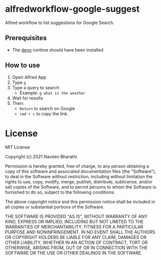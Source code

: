 # alfredworkflow-google-suggest

Alfred workflow to list suggestions for Google Search.



## Prerequisites

- The [deno](https://deno.land) runtime should have been installed



## How to use

1. Open Alfred App
2. Type `g `
3. Type a query to search
    - Example: `g what is the weather`
4. Wait for results
5. Then:
    - `Return` to search on Google
    - `cmd + c` to copy the link.



# License

MIT License

Copyright (c) 2021 Naveen Bharathi

Permission is hereby granted, free of charge, to any person obtaining a copy
of this software and associated documentation files (the "Software"), to deal
in the Software without restriction, including without limitation the rights
to use, copy, modify, merge, publish, distribute, sublicense, and/or sell
copies of the Software, and to permit persons to whom the Software is
furnished to do so, subject to the following conditions:

The above copyright notice and this permission notice shall be included in all
copies or substantial portions of the Software.

THE SOFTWARE IS PROVIDED "AS IS", WITHOUT WARRANTY OF ANY KIND, EXPRESS OR
IMPLIED, INCLUDING BUT NOT LIMITED TO THE WARRANTIES OF MERCHANTABILITY,
FITNESS FOR A PARTICULAR PURPOSE AND NONINFRINGEMENT. IN NO EVENT SHALL THE
AUTHORS OR COPYRIGHT HOLDERS BE LIABLE FOR ANY CLAIM, DAMAGES OR OTHER
LIABILITY, WHETHER IN AN ACTION OF CONTRACT, TORT OR OTHERWISE, ARISING FROM,
OUT OF OR IN CONNECTION WITH THE SOFTWARE OR THE USE OR OTHER DEALINGS IN THE
SOFTWARE.
